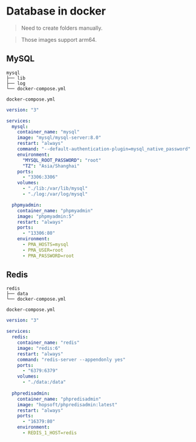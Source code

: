 # Database in docker

> Need to create folders manually.

> Those images support arm64.

## MySQL

```
mysql
├── lib
├── log
└── docker-compose.yml
```

`docker-compose.yml`
``` yml
version: "3"

services:
  mysql:
    container_name: "mysql"
    image: "mysql/mysql-server:8.0"
    restart: "always"
    command: "--default-authentication-plugin=mysql_native_password"
    environment:
      "MYSQL_ROOT_PASSWORD": "root"
      "TZ": "Asia/Shanghai"
    ports:
      - "3306:3306"
    volumes:
      - "./lib:/var/lib/mysql"
      - "./log:/var/log/mysql"

  phpmyadmin:
    container_name: "phpmyadmin"
    image: "phpmyadmin:5"
    restart: "always"
    ports:
      - "13306:80"
    environment:
      - PMA_HOSTS=mysql
      - PMA_USER=root
      - PMA_PASSWORD=root

```

## Redis

```
redis
├── data
└── docker-compose.yml
```

`docker-compose.yml`
```yml
version: "3"

services:
  redis:
    container_name: "redis"
    image: "redis:6"
    restart: "always"
    command: "redis-server --appendonly yes"
    ports:
      - "6379:6379"
    volumes:
      - "./data:/data"
  
  phpredisadmin:
    container_name: "phpredisadmin"
    image: "hopsoft/phpredisadmin:latest"
    restart: "always"
    ports:
      - "16379:80"
    environment:
      - REDIS_1_HOST=redis
```
